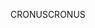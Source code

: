 <span data-ttu-id="72e89-101">CRONUS</span><span class="sxs-lookup"><span data-stu-id="72e89-101">CRONUS</span></span>